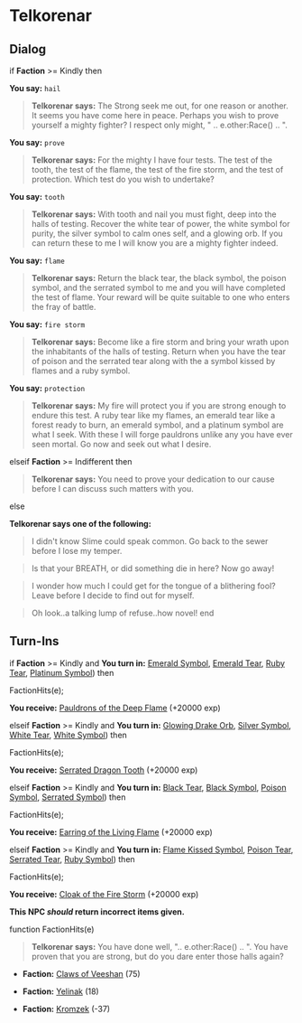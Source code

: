 # Telkorenar


## Dialog

if **Faction** >= Kindly then 


**You say:** `hail`




>**Telkorenar says:** The Strong seek me out, for one reason or another. It seems you have come here in peace. Perhaps you wish to prove yourself a mighty fighter? I respect only might, " .. e.other:Race() .. ".


**You say:** `prove`




>**Telkorenar says:** For the mighty I have four tests. The test of the tooth, the test of the flame, the test of the fire storm, and the test of protection. Which test do you wish to undertake?


**You say:** `tooth`




>**Telkorenar says:** With tooth and nail you must fight, deep into the halls of testing. Recover the white tear of power, the white symbol for purity, the silver symbol to calm ones self, and a glowing orb. If you can return these to me I will know you are a mighty fighter indeed.


**You say:** `flame`




>**Telkorenar says:** Return the black tear, the black symbol, the poison symbol, and the serrated symbol to me and you will have completed the test of flame. Your reward will be quite suitable to one who enters the fray of battle.


**You say:** `fire storm`




>**Telkorenar says:** Become like a fire storm and bring your wrath upon the inhabitants of the halls of testing. Return when you have the tear of poison and the serrated tear along with the a symbol kissed by flames and a ruby symbol.


**You say:** `protection`




>**Telkorenar says:** My fire will protect you if you are strong enough to endure this test. A ruby tear like my flames, an emerald tear like a forest ready to burn, an emerald symbol, and a platinum symbol are what I seek. With these I will forge pauldrons unlike any you have ever seen mortal. Go now and seek out what I desire.

 
elseif **Faction** >= Indifferent then


>**Telkorenar says:** You need to prove your dedication to our cause before I can discuss such matters with you.

else


**Telkorenar says one of the following:**

>I didn't know Slime could speak common.  Go back to the sewer before I lose my temper.

>Is that your BREATH, or did something die in here?  Now go away!

>I wonder how much I could get for the tongue of a blithering fool?  Leave before I decide to find out for myself.

>Oh look..a talking lump of refuse..how novel!
end

## Turn-Ins





if **Faction** >= Kindly and  **You turn in:** [Emerald Symbol](/item/31257), [Emerald Tear](/item/31268), [Ruby Tear](/item/31270), [Platinum Symbol](/item/31258)) then 


FactionHits(e);


 **You receive:**  [Pauldrons of the Deep Flame](/item/31472) (+20000 exp)

elseif **Faction** >= Kindly and  **You turn in:** [Glowing Drake Orb](/item/31260), [Silver Symbol](/item/31253), [White Tear](/item/31261), [White Symbol](/item/31250)) then 


FactionHits(e);


 **You receive:**  [Serrated Dragon Tooth](/item/31469) (+20000 exp)

elseif **Faction** >= Kindly and  **You turn in:** [Black Tear](/item/31262), [Black Symbol](/item/31251), [Poison Symbol](/item/31255), [Serrated Symbol](/item/31254)) then 


FactionHits(e);


 **You receive:**  [Earring of the Living Flame](/item/31470) (+20000 exp)

elseif **Faction** >= Kindly and  **You turn in:** [Flame Kissed Symbol](/item/31256), [Poison Tear](/item/31266), [Serrated Tear](/item/31265), [Ruby Symbol](/item/31259)) then 


FactionHits(e);


 **You receive:**  [Cloak of the Fire Storm](/item/31471) (+20000 exp)

**This NPC *should* return incorrect items given.**

function FactionHits(e)

>**Telkorenar says:** You have done well, ".. e.other:Race() .. ". You have proven that you are strong, but do you dare enter those halls again?

* __Faction:__ [Claws of Veeshan](/faction/430) (75)

* __Faction:__ [Yelinak](/faction/436) (18)

* __Faction:__ [Kromzek](/faction/448) (-37)